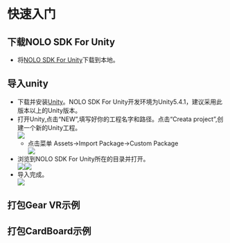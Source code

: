 # 快速入门

## 下载NOLO SDK For Unity
* 将[NOLO SDK For Unity](https://github.com/LyrobotixNolo/Unity/tree/master/UnityPackage)下载到本地。
## 导入unity
* 下载并安装[Unity](https://unity3d.com)。NOLO SDK For Unity开发环境为Unity5.4.1，建议采用此版本以上的Unity版本。
* 打开Unity,点击“NEW”,填写好你的工程名字和路径。点击“Creata project”,创建一个新的Unity工程。<div><img src="https://github.com/LyrobotixNolo/Unity/blob/master/Documents/Image/createunityproject.png"></div>
  * 点击菜单 Assets->Import Package->Custom Package<div><img src="https://github.com/LyrobotixNolo/Unity/blob/master/Documents/Image/importpackage.PNG"></div>
* 浏览到NOLO SDK For Unity所在的目录并打开。<div><img src="https://github.com/LyrobotixNolo/Unity/blob/master/Documents/Image/selectpackage.PNG"><img src="https://github.com/LyrobotixNolo/Unity/blob/master/Documents/Image/selectopen.png"></div>
* 导入完成。<div><img src="https://github.com/LyrobotixNolo/Unity/blob/master/Documents/Image/importfinish.png"></div>
## 打包Gear VR示例
## 打包CardBoard示例

